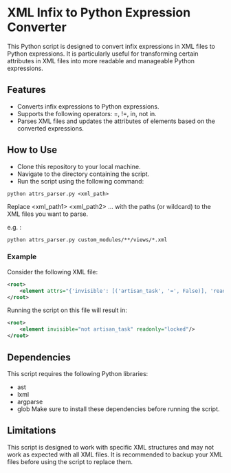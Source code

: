 # XML Infix to Python Expression Converter
This Python script is designed to convert infix expressions in XML files to Python expressions. It is particularly useful for transforming certain attributes in XML files into more readable and manageable Python expressions.

## Features
- Converts infix expressions to Python expressions.
- Supports the following operators: =, !=, in, not in.
- Parses XML files and updates the attributes of elements based on the converted expressions.

## How to Use
* Clone this repository to your local machine.
* Navigate to the directory containing the script.
* Run the script using the following command:
```
python attrs_parser.py <xml_path>
```
Replace <xml_path1> <xml_path2> ... with the paths (or wildcard) to the XML files you want to parse.

e.g. : 
```
python attrs_parser.py custom_modules/**/views/*.xml
```
### Example
Consider the following XML file:
```XML
<root>
    <element attrs="{'invisible': [('artisan_task', '=', False)], 'readonly': [('locked', '=', True)]}"/>
</root>
```
Running the script on this file will result in:
```XML
<root>
    <element invisible="not artisan_task" readonly="locked"/>
</root>
```
## Dependencies
This script requires the following Python libraries:

- ast
- lxml
- argparse
- glob
Make sure to install these dependencies before running the script.

## Limitations
This script is designed to work with specific XML structures and may not work as expected with all XML files. It is recommended to backup your XML files before using the script to replace them.

